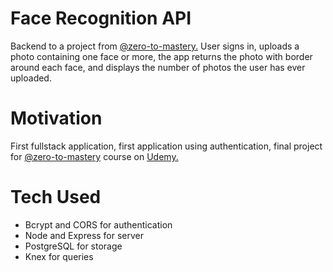 # Face Recognition API
Backend to a project from [@zero-to-mastery.](https://github.com/zero-to-master) User signs in, uploads a photo containing one face or more, the app returns the photo with border around each face, and displays the number of photos the user has ever uploaded.

# Motivation
First fullstack application, first application using authentication, final project for [@zero-to-mastery](https://github.com/zero-to-master) course on [Udemy.](https://www.udemy.com/course/the-complete-web-developer-zero-to-mastery/)

# Tech Used
* Bcrypt and CORS for authentication
* Node and Express for server
* PostgreSQL for storage
* Knex for queries
